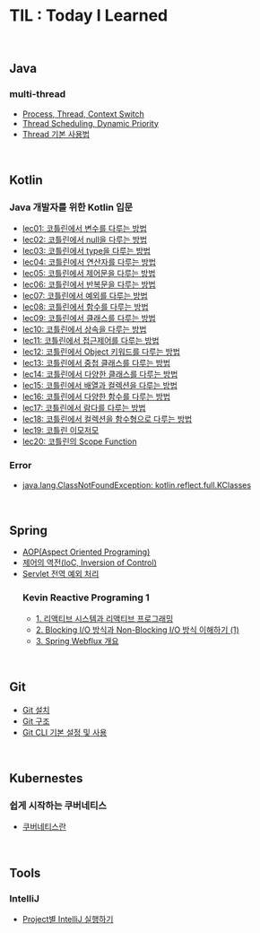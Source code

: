 # TIL : Today I Learned

<br />

## Java
### multi-thread
- [Process, Thread, Context Switch](./Java/multi-thread/Process_Thread_Context%20Switch/page.md)
- [Thread Scheduling, Dynamic Priority](./Java/multi-thread/Thread%20Scheduling_Dynamic%20Priority/page.md)
- [Thread 기본 사용법](./Java/multi-thread/Thread_Basic/page.md)

<br />

## Kotlin
### Java 개발자를 위한 Kotlin 입문
- [lec01: 코틀린에서 변수를 다루는 방법](./Kotlin/java_to_kotlin_start/lec01_코틀린에서_변수를_다루는_방법/page.md)
- [lec02: 코틀린에서 null을 다루는 방법](./Kotlin/java_to_kotlin_start/lec02_코틀린에서_null을_다루는_방법/page.md)
- [lec03: 코틀린에서 type을 다루는 방법](./Kotlin/java_to_kotlin_start/lec03_코틀린에서_type을_다루는_방법/page.md)
- [lec04: 코틀린에서 연산자를 다루는 방법](./Kotlin/java_to_kotlin_start/lec04_코틀린에서_연산자를_다루는_방법/page.md)
- [lec05: 코틀린에서 제어문을 다루는 방법](./Kotlin/java_to_kotlin_start/lec05_코틀린에서_제어문을_다루는_방법/page.md)
- [lec06: 코틀린에서 반복문을 다루는 방법](./Kotlin/java_to_kotlin_start/lec06_코틀린에서_반복문을_다루는_방법/page.md)
- [lec07: 코틀린에서 예외를 다루는 방법](./Kotlin/java_to_kotlin_start/lec07_코틀린에서_예외를_다루는_방법/page.md)
- [lec08: 코틀린에서 함수를 다루는 방법](./Kotlin/java_to_kotlin_start/lec08_코틀린에서_함수를_다루는_방법/page.md)
- [lec09: 코틀린에서 클래스를 다루는 방법](./Kotlin/java_to_kotlin_start/lec09_코틀린에서_클래스를_다루는_방법/page.md)
- [lec10: 코틀린에서 상속을 다루는 방법](./Kotlin/java_to_kotlin_start/lec10_코틀린에서_상속을_다루는_방법/page.md)
- [lec11: 코틀린에서 접근제어를 다루는 방법](./Kotlin/java_to_kotlin_start/lec11_코틀린에서_접근제어를_다루는_방법/page.md)
- [lec12: 코틀린에서 Object 키워드를 다루는 방법](./Kotlin/java_to_kotlin_start/lec12_코틀린에서_object_키워드를_다루는_방법/page.md)
- [lec13: 코틀린에서 중첩 클래스를 다루는 방법](./Kotlin/java_to_kotlin_start/lec13_코틀린에서_중첩클래스를_다루는_방법/page.md)
- [lec14: 코틀린에서 다양한 클래스를 다루는 방법](./Kotlin/java_to_kotlin_start/lec14_코틀린에서_다양한_클래스를_다루는_방법/page.md)
- [lec15: 코틀린에서 배열과 컬렉션을 다루는 방법](./Kotlin/java_to_kotlin_start/lec15_코틀린에서_배열과_컬렉션을_다루는_방법/page.md)
- [lec16: 코틀린에서 다양한 함수를 다루는 방법](./Kotlin/java_to_kotlin_start/lec16_코틀린에서_배열과_컬렉션을_다루는_방법/page.md)
- [lec17: 코틀린에서 람다를 다루는 방법](./Kotlin/java_to_kotlin_start/lec17_코틀린에서_람다를_다루는_방법/page.md)
- [lec18: 코틀린에서 컬렉션을 함수형으로 다루는 방법](./Kotlin/java_to_kotlin_start/lec18_코틀린에서_컬렉션을_함수로_다루는_방법/page.md)
- [lec19: 코틀린 이모저모](./Kotlin/java_to_kotlin_start/lec19_코틀린_이모저모/page.md)
- [lec20: 코틀린의 Scope Function](./Kotlin/java_to_kotlin_start/lec20_코틀린의_scope_function/page.md)

### Error
- [java.lang.ClassNotFoundException: kotlin.reflect.full.KClasses](./Kotlin/error/kotlin-reflect/page.md)

<br />

## Spring
- [AOP(Aspect Oriented Programing)](./Spring/AOP/page.md)
- [제어의 역전(IoC, Inversion of Control)](./Spring/IoC/page.md)
- [Servlet 전역 예외 처리](./Spring/Servlet_전역_예외_처리/page.md)
    ### Kevin Reactive Programing 1
    - [1. 리액티브 시스템과 리액티브 프로그래밍](./Spring/ReactivePrograming/Kevin's%20ReactivePrograming%201/1.%20리액티브%20시스템과%20리액티브%20프로그래밍/page.md)
    - [2. Blocking I/O 방식과 Non-Blocking I/O 방식 이해하기 (1)](./Spring/ReactivePrograming/Kevin's%20ReactivePrograming%201/2.%20Blocking%20IO방식과%20Non-Blocking%20IO%20방식/page.md)
    - [3. Spring Webflux 개요](./Spring/ReactivePrograming/Kevin's%20ReactivePrograming%201/3.%20Spring%20Webflux%20개요/page.md)

<br />

## Git
- [Git 설치](./Git/install/page.md)
- [Git 구조](./Git/structure/page.md)
- [Git CLI 기본 설정 및 사용](./Git/basic/page.md)

<br />

## Kubernestes
### 쉽게 시작하는 쿠버네티스
- [쿠버네티스란](./Kubernetes/쉽게_시작하는_쿠버네티스/1_쿠버네티스란/page.md)

<br />

## Tools
### IntelliJ
- [Project별 IntelliJ 실행하기](./Tools/IntelliJ/프로젝트별_IntelliJ_실행/page.md)
